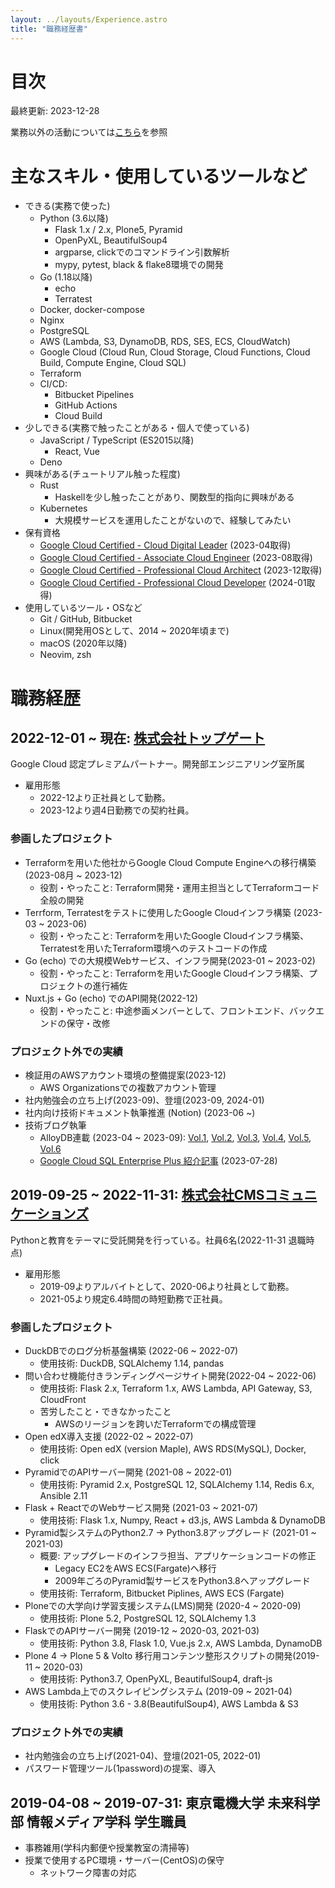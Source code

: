 ```yaml
---
layout: ../layouts/Experience.astro
title: "職務経歴書"
---
```

# 目次

最終更新: 2023-12-28

業務以外の活動については[こちら](/achievements)を参照

# 主なスキル・使用しているツールなど

- できる(実務で使った)
    - Python (3.6以降)
        - Flask 1.x / 2.x, Plone5, Pyramid
        - OpenPyXL, BeautifulSoup4
        - argparse, clickでのコマンドライン引数解析
        - mypy, pytest, black & flake8環境での開発
    - Go (1.18以降)
        - echo
        - Terratest
    - Docker, docker-compose
    - Nginx
    - PostgreSQL
    - AWS (Lambda, S3, DynamoDB, RDS, SES, ECS, CloudWatch)
    - Google Cloud (Cloud Run, Cloud Storage, Cloud Functions, Cloud Build, Compute Engine, Cloud SQL)
    - Terraform
    - CI/CD:
        - Bitbucket Pipelines
        - GitHub Actions
        - Cloud Build
- 少しできる(実務で触ったことがある・個人で使っている)
    - JavaScript / TypeScript (ES2015以降)
        - React, Vue
    - Deno
- 興味がある(チュートリアル触った程度)
    - Rust
        - Haskellを少し触ったことがあり、関数型的指向に興味がある
    - Kubernetes
        - 大規模サービスを運用したことがないので、経験してみたい
- 保有資格
    - [Google Cloud Certified - Cloud Digital Leader](https://www.credential.net/003b470a-2ea4-4ca3-9520-1866f91fa41d) (2023-04取得)
    - [Google Cloud Certified - Associate Cloud Engineer](https://google.accredible.com/b3674100-cfc6-469a-8484-7f281b49e8c2) (2023-08取得)
    - [Google Cloud Certified - Professional Cloud Architect](https://google.accredible.com/63ef83e0-c975-45bc-b701-361b8e4ea214) (2023-12取得)
    - [Google Cloud Certified - Professional Cloud Developer](https://google.accredible.com/3e8749af-30b7-49ad-82c3-675547f0df6e) (2024-01取得)
- 使用しているツール・OSなど
    - Git / GitHub, Bitbucket
    - Linux(開発用OSとして、2014 ~ 2020年頃まで)
    - macOS (2020年以降)
    - Neovim, zsh

# 職務経歴

## 2022-12-01 ~ 現在: [株式会社トップゲート](https://topgate.co.jp)

Google Cloud 認定プレミアムパートナー。開発部エンジニアリング室所属

- 雇用形態
    - 2022-12より正社員として勤務。
    - 2023-12より週4日勤務での契約社員。

### 参画したプロジェクト

- Terraformを用いた他社からGoogle Cloud Compute Engineへの移行構築 (2023-08月 ~ 2023-12)
     - 役割・やったこと: Terraform開発・運用主担当としてTerraformコード全般の開発
- Terrform, Terratestをテストに使用したGoogle Cloudインフラ構築 (2023-03 ~ 2023-06)
     - 役割・やったこと: Terraformを用いたGoogle Cloudインフラ構築、Terratestを用いたTerraform環境へのテストコードの作成
- Go (echo) での大規模Webサービス、インフラ開発(2023-01 ~ 2023-02)
    - 役割・やったこと: Terraformを用いたGoogle Cloudインフラ構築、プロジェクトの進行補佐
- Nuxt.js + Go (echo) でのAPI開発(2022-12)
    - 役割・やったこと: 中途参画メンバーとして、フロントエンド、バックエンドの保守・改修

### プロジェクト外での実績

- 検証用のAWSアカウント環境の整備提案(2023-12)
    - AWS Organizationsでの複数アカウント管理
- 社内勉強会の立ち上げ(2023-09)、登壇(2023-09, 2024-01)
- 社内向け技術ドキュメント執筆推進 (Notion) (2023-06 ~)
- 技術ブログ執筆
    - AlloyDB連載 (2023-04 ~ 2023-09): [Vol.1](https://www.topgate.co.jp/blog/techblog/29096), [Vol.2](https://www.topgate.co.jp/blog/techblog/29265), [Vol.3](https://www.topgate.co.jp/blog/techblog/29608), [Vol.4](https://www.topgate.co.jp/blog/techblog/29727), [Vol.5](https://www.topgate.co.jp/blog/techblog/30340), [Vol.6](https://www.topgate.co.jp/blog/techblog/30648)
    - [Google Cloud SQL Enterprise Plus 紹介記事](https://www.topgate.co.jp/blog/techblog/30092) (2023-07-28)

## 2019-09-25 ~ 2022-11-31: [株式会社CMSコミュニケーションズ](https://cmscom.jp)

Pythonと教育をテーマに受託開発を行っている。社員6名(2022-11-31 退職時点)

- 雇用形態
    - 2019-09よりアルバイトとして、2020-06より社員として勤務。
    - 2021-05より規定6.4時間の時短勤務で正社員。

### 参画したプロジェクト

- DuckDBでのログ分析基盤構築 (2022-06 ~ 2022-07)
    - 使用技術: DuckDB, SQLAlchemy 1.14, pandas
- 問い合わせ機能付きランディングページサイト開発(2022-04 ~ 2022-06)
    - 使用技術: Flask 2.x, Terraform 1.x, AWS Lambda, API Gateway, S3, CloudFront
    - 苦労したこと・できなかったこと
        - AWSのリージョンを跨いだTerraformでの構成管理
- Open edX導入支援 (2022-02 ~ 2022-07)
    - 使用技術: Open edX (version Maple), AWS RDS(MySQL), Docker, click
- PyramidでのAPIサーバー開発 (2021-08 ~ 2022-01)
    - 使用技術: Pyramid 2.x, PostgreSQL 12, SQLAlchemy 1.14, Redis 6.x, Ansible 2.11
- Flask + ReactでのWebサービス開発 (2021-03 ~ 2021-07)
    - 使用技術: Flask 1.x, Numpy, React + d3.js, AWS Lambda & DynamoDB
- Pyramid製システムのPython2.7 -> Python3.8アップグレード (2021-01 ~ 2021-03)
    - 概要: アップグレードのインフラ担当、アプリケーションコードの修正
        - Legacy EC2をAWS ECS(Fargate)へ移行
        - 2009年ごろのPyramid製サービスをPython3.8へアップグレード
    - 使用技術: Terraform, Bitbucket Piplines, AWS ECS (Fargate)
- Ploneでの大学向け学習支援システム(LMS)開発 (2020-4 ~ 2020-09)
    - 使用技術: Plone 5.2, PostgreSQL 12, SQLAlchemy 1.3
- FlaskでのAPIサーバー開発 (2019-12 ~ 2020-03, 2021-03)
    - 使用技術: Python 3.8, Flask 1.0, Vue.js 2.x, AWS Lambda, DynamoDB
- Plone 4 -> Plone 5 & Volto 移行用コンテンツ整形スクリプトの開発(2019-11 ~ 2020-03)
    - 使用技術: Python3.7, OpenPyXL, BeautifulSoup4, draft-js
- AWS Lambda上でのスクレイピングシステム (2019-09 ~ 2021-04)
    - 使用技術: Python 3.6 - 3.8(BeautifulSoup4), AWS Lambda & S3

### プロジェクト外での実績

- 社内勉強会の立ち上げ(2021-04)、登壇(2021-05, 2022-01)
- パスワード管理ツール(1password)の提案、導入

## 2019-04-08 ~ 2019-07-31: 東京電機大学 未来科学部 情報メディア学科 学生職員

- 事務雑用(学科内郵便や授業教室の清掃等)
- 授業で使用するPC環境・サーバー(CentOS)の保守
    - ネットワーク障害の対応

